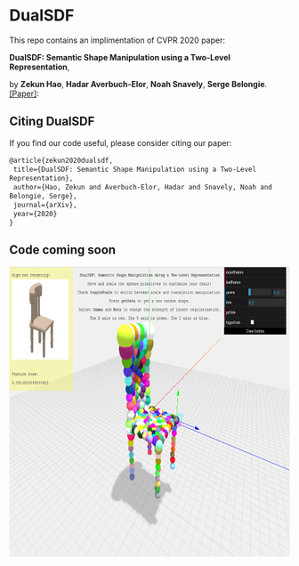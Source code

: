 # DualSDF

This repo contains an implimentation of CVPR 2020 paper:

**DualSDF: Semantic Shape Manipulation using a Two-Level Representation**,

by **Zekun Hao**, **Hadar Averbuch-Elor**, **Noah Snavely**, **Serge Belongie**. 
[[Paper]](https://arxiv.org/pdf/2004.02869.pdf):

## Citing DualSDF

If you find our code useful, please consider citing our paper:

```
@article{zekun2020dualsdf,
 title={DualSDF: Semantic Shape Manipulation using a Two-Level Representation},
 author={Hao, Zekun and Averbuch-Elor, Hadar and Snavely, Noah and Belongie, Serge},
 journal={arXiv},
 year={2020}
}
```


## Code coming soon
<p float="left">
    <img src="dualsdf_demo_snap.png" height="521"/>
</p>
